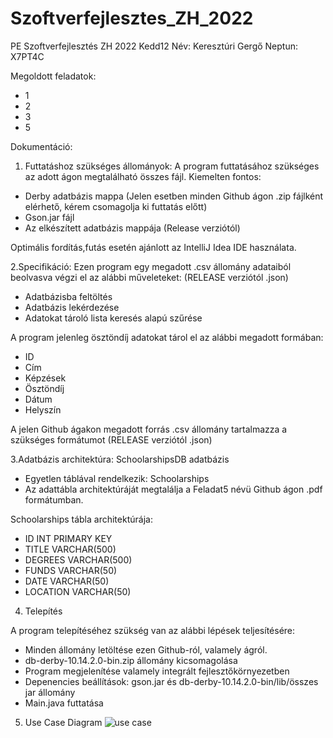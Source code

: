 # Szoftverfejlesztes_ZH_2022
PE Szoftverfejlesztés ZH 2022 Kedd12 
Név: Keresztúri Gergő
Neptun: X7PT4C

Megoldott feladatok:
- 1
- 2
- 3
- 5

Dokumentáció:
1. Futtatáshoz szükséges állományok:
A program futtatásához szükséges az adott ágon megtalálható összes fájl.
Kiemelten fontos:
- Derby adatbázis mappa (Jelen esetben minden Github ágon .zip fájlként elérhető, kérem csomagolja ki futtatás előtt)
- Gson.jar fájl
- Az elkészített adatbázis mappája (Release verziótól)

Optimális fordítás,futás esetén ajánlott az IntelliJ Idea IDE használata.

2.Specifikáció:
Ezen program egy megadott .csv állomány adataiból beolvasva végzi el az alábbi műveleteket:
(RELEASE verziótól .json)
- Adatbázisba feltöltés
- Adatbázis lekérdezése
- Adatokat tároló lista keresés alapú szűrése

A program jelenleg ösztöndíj adatokat tárol el az alábbi megadott formában:
- ID
- Cím
- Képzések
- Ösztöndíj
- Dátum
- Helyszín

A jelen Github ágakon megadott forrás .csv állomány tartalmazza a szükséges formátumot
(RELEASE verziótól .json)

3.Adatbázis architektúra:
SchoolarshipsDB adatbázis
- Egyetlen táblával rendelkezik: Schoolarships
- Az adattábla architektúráját megtalálja a Feladat5 névü Github ágon .pdf formátumban.

Schoolarships tábla architektúrája:
- ID INT PRIMARY KEY
- TITLE VARCHAR(500)
- DEGREES VARCHAR(500)
- FUNDS VARCHAR(50)
- DATE VARCHAR(50)
- LOCATION VARCHAR(50)

4. Telepítés

A program telepítéséhez szükség van az alábbi lépések teljesítésére:
  - Minden állomány letöltése ezen Github-ról, valamely ágról.
  - db-derby-10.14.2.0-bin.zip állomány kicsomagolása
  - Program megjelenítése valamely integrált fejlesztőkörnyezetben
  - Depenencies beállítások: gson.jar és db-derby-10.14.2.0-bin/lib/összes jar állomány
  - Main.java futtatása

5. Use Case Diagram
![use case](https://user-images.githubusercontent.com/96192995/166455551-d15c7a89-cf85-4e42-84d7-0e6a7b777a8b.png)
